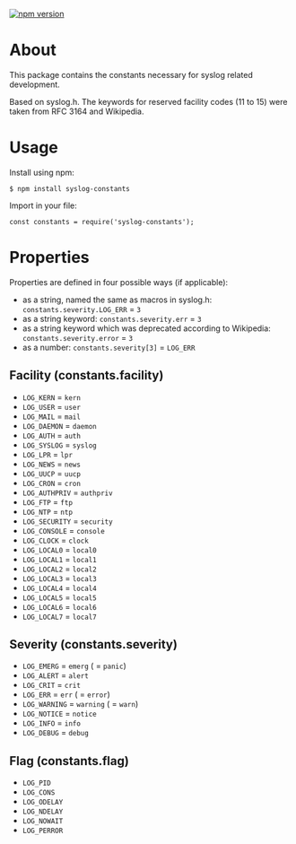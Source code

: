 [![npm version](https://img.shields.io/npm/v/syslog-constants.svg)](https://www.npmjs.com/package/syslog-constants)

# About

This package contains the constants necessary for syslog related development.

Based on syslog.h. The keywords for reserved facility codes (11 to 15) were taken from RFC 3164 and Wikipedia.

# Usage

Install using npm:

```
$ npm install syslog-constants
```

Import in your file:

```
const constants = require('syslog-constants');
```

# Properties

Properties are defined in four possible ways (if applicable):

* as a string, named the same as macros in syslog.h: `constants.severity.LOG_ERR` = `3`
* as a string keyword: `constants.severity.err` = `3`
* as a string keyword which was deprecated according to Wikipedia: `constants.severity.error` = `3`
* as a number: `constants.severity[3]` = `LOG_ERR`

## Facility (constants.facility)

* `LOG_KERN` = `kern`
* `LOG_USER` = `user`
* `LOG_MAIL` = `mail`
* `LOG_DAEMON` = `daemon`
* `LOG_AUTH` = `auth`
* `LOG_SYSLOG` = `syslog`
* `LOG_LPR` = `lpr`
* `LOG_NEWS` = `news`
* `LOG_UUCP` = `uucp`
* `LOG_CRON` = `cron`
* `LOG_AUTHPRIV` = `authpriv`
* `LOG_FTP` = `ftp`
* `LOG_NTP` = `ntp`
* `LOG_SECURITY` = `security`
* `LOG_CONSOLE` = `console`
* `LOG_CLOCK` = `clock`
* `LOG_LOCAL0` = `local0`
* `LOG_LOCAL1` = `local1`
* `LOG_LOCAL2` = `local2`
* `LOG_LOCAL3` = `local3`
* `LOG_LOCAL4` = `local4`
* `LOG_LOCAL5` = `local5`
* `LOG_LOCAL6` = `local6`
* `LOG_LOCAL7` = `local7`

## Severity (constants.severity)

* `LOG_EMERG` = `emerg` ( = `panic`)
* `LOG_ALERT` = `alert`
* `LOG_CRIT` = `crit`
* `LOG_ERR` = `err` ( = `error`)
* `LOG_WARNING` = `warning` ( = `warn`)
* `LOG_NOTICE` = `notice`
* `LOG_INFO` = `info`
* `LOG_DEBUG` = `debug`

## Flag (constants.flag)

* `LOG_PID`
* `LOG_CONS`
* `LOG_ODELAY`
* `LOG_NDELAY`
* `LOG_NOWAIT`
* `LOG_PERROR`
